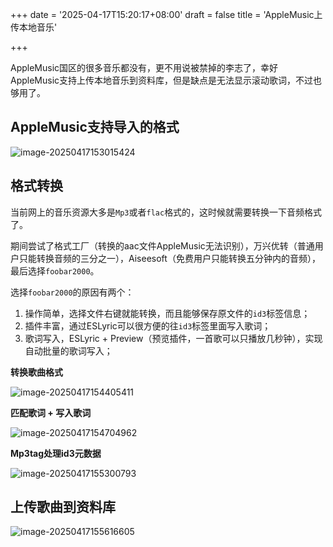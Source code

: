 +++
date = '2025-04-17T15:20:17+08:00'
draft = false
title = 'AppleMusic上传本地音乐'

+++

AppleMusic国区的很多音乐都没有，更不用说被禁掉的李志了，幸好AppleMusic支持上传本地音乐到资料库，但是缺点是无法显示滚动歌词，不过也够用了。

## AppleMusic支持导入的格式

![image-20250417153015424](https://dengwq.oss-cn-hangzhou.aliyuncs.com/img/image-20250417153015424.png)

## 格式转换

当前网上的音乐资源大多是`Mp3`或者`flac`格式的，这时候就需要转换一下音频格式了。

期间尝试了格式工厂（转换的aac文件AppleMusic无法识别），万兴优转（普通用户只能转换音频的三分之一），Aiseesoft（免费用户只能转换五分钟内的音频），最后选择`foobar2000`。

选择`foobar2000`的原因有两个：

1. 操作简单，选择文件右键就能转换，而且能够保存原文件的`id3`标签信息；
2. 插件丰富，通过ESLyric可以很方便的往`id3`标签里面写入歌词；
3. 歌词写入，ESLyric + Preview（预览插件，一首歌可以只播放几秒钟），实现自动批量的歌词写入；

**转换歌曲格式**

![image-20250417154405411](https://dengwq.oss-cn-hangzhou.aliyuncs.com/img/image-20250417154405411.png)

**匹配歌词 + 写入歌词**

![image-20250417154704962](https://dengwq.oss-cn-hangzhou.aliyuncs.com/img/image-20250417154704962.png)

**Mp3tag处理id3元数据**

![image-20250417155300793](https://dengwq.oss-cn-hangzhou.aliyuncs.com/img/image-20250417155300793.png)

## 上传歌曲到资料库

![image-20250417155616605](https://dengwq.oss-cn-hangzhou.aliyuncs.com/img/image-20250417155616605.png)
